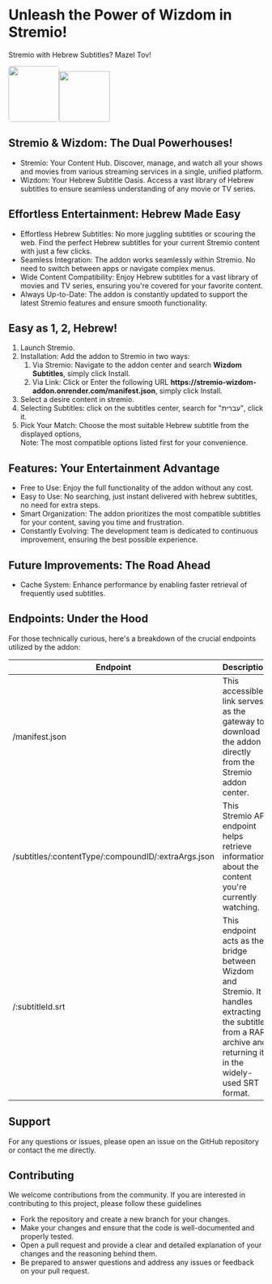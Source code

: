 <h1>Unleash the Power of Wizdom in Stremio!</h1>
<p> Stremio with Hebrew Subtitles? Mazel Tov! </p>

<img src="https://i.ibb.co/KLYK0TH/wizdon256.png" style="width: 100px; height: 110px; border-radius: 5px;"><img
    src="https://www.stremio.com/website/stremio-logo-small.png" style="width: 100px; height: 100px;">


<h2>Stremio & Wizdom: The Dual Powerhouses!</h2>
<ul>
    <li>
        Stremio: Your Content Hub. Discover, manage, and watch all your shows and movies from various streaming
        services in a single, unified platform.
    </li>
    <li>
        Wizdom: Your Hebrew Subtitle Oasis. Access a vast library of Hebrew subtitles to ensure seamless
        understanding of any movie or TV series.
    </li>
</ul>


<h2>Effortless Entertainment: Hebrew Made Easy</h2>
<ul>
    <li>
        Effortless Hebrew Subtitles: No more juggling subtitles or scouring the web. Find the perfect Hebrew
        subtitles for your current Stremio content with just a few clicks.
    </li>
    <li>
        Seamless Integration: The addon works seamlessly within Stremio. No need to switch between apps or
        navigate complex menus.
    </li>
    <li>
        Wide Content Compatibility: Enjoy Hebrew subtitles for a vast library of movies and TV series, ensuring
        you're covered for your favorite content.
    </li>
    <li>
        Always Up-to-Date: The addon is constantly updated to support the latest Stremio features and ensure smooth
        functionality.
    </li>
</ul>


<h2>Easy as 1, 2, Hebrew!</h2>
<ol>
    <li>
        Launch Stremio.
    </li>
    <li>
        Installation: Add the addon to Stremio in two ways: <ol>
            <li>
                Via Stremio: Navigate to the addon center and search <b>Wizdom Subtitles</b>, simply click Install.
            </li>
            <li>
                Via Link: Click or Enter the following URL
                <b>https://stremio-wizdom-addon.onrender.com/manifest.json</b>, simply click Install.
            </li>
        </ol>
    </li>
    <li>
        Select a desire content in stremio.
    </li>
    <li>
        Selecting Subtitles: click on the subtitles center, search for "עברית", click it.
    </li>
    <li>
        Pick Your Match: Choose the most suitable Hebrew subtitle from the displayed options, </br> Note: The
        most compatible options listed first for your convenience.
    </li>
</ol>


<h2>Features: Your Entertainment Advantage</h2>
<ul>
    <li>
        Free to Use: Enjoy the full functionality of the addon without any cost.
    </li>
    <li>
        Easy to Use: No searching, just instant delivered with hebrew subtitles, no need for extra steps.
    </li>
    <li>
        Smart Organization: The addon prioritizes the most compatible subtitles for your content, saving you time
        and frustration.
    </li>
    <li>
        Constantly Evolving: The development team is dedicated to continuous improvement, ensuring the best
        possible experience.
    </li>
</ul>


<h2>Future Improvements: The Road Ahead</h2>
<ul>
    <li>
        Cache System: Enhance performance by enabling faster retrieval of frequently used subtitles.
    </li>
</ul>


<h2>Endpoints: Under the Hood</h2>
<p> For those technically curious, here's a breakdown of the crucial endpoints utilized by the addon: </p>
<table>
    <thead>
        <tr>
            <th>Endpoint</th>
            <th>Description</th>
        </tr>
    </thead>
    <tbody>
        <tr>
            <td> /manifest.json </td>
            <td> This accessible link serves as the gateway to download the addon directly from the Stremio addon
                center. </td>
        </tr>
        <tr>
            <td> /subtitles/:contentType/:compoundID/:extraArgs.json </td>
            <td> This Stremio API endpoint helps retrieve information about the content you're currently watching. </td>
        </tr>
        <tr>
            <td> /:subtitleId.srt </td>
            <td> This endpoint acts as the bridge between Wizdom and Stremio. It handles extracting the subtitle from a
                RAR archive and returning it in the widely-used SRT format. </td>
        </tr>
    </tbody>
</table>


<h2>Support</h2>
<p>For any questions or issues, please open an issue on the GitHub repository or contact the me directly.</p>


<h2>Contributing</h2>
<p> We welcome contributions from the community. If you are interested in contributing to this project, please follow
    these guidelines </p>
<ul>
    <li>Fork the repository and create a new branch for your changes.</li>
    <li>Make your changes and ensure that the code is well-documented and properly tested.</li>
    <li>Open a pull request and provide a clear and detailed explanation of your changes and the reasoning behind them.
    </li>
    <li>Be prepared to answer questions and address any issues or feedback on your pull request.</li>
</ul>
